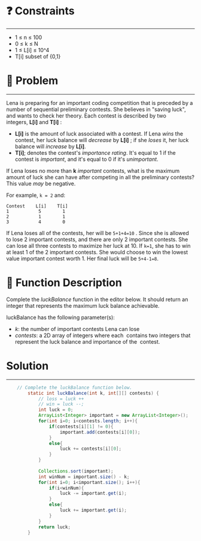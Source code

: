 # ❓ Constraints
---

- 1 ≤ n ≤ 100
- 0 ≤ k ≤ N
- 1 ≤ L[i] ≤ 10^4
- T[i] subset of {0,1}

# 🎏 Problem
---

Lena is preparing for an important coding competition that is preceded by a number of sequential preliminary contests. She believes in "saving luck", and wants to check her theory. Each contest is described by two integers, **L[i]** and **T[i]** :

- **L[i]** is the amount of luck associated with a contest. If Lena *wins* the contest, her luck balance will *decrease* by **L[i]** ; if she *loses* it, her luck balance will *increase* by **L[i]**.
- **T[i]**; denotes the contest's *importance rating*. It's equal to 1 if the contest is *important*, and it's equal to 0 if it's *unimportant*.

If Lena loses no more than **k** *important* contests, what is the maximum amount of luck she can have after competing in all the preliminary contests? This value *may* be negative.

For example, `k = 2` and:

    Contest    L[i]    T[i]
    1           5        1  
    2           1        1
    3           4        0

If Lena loses all of the contests, her will be `5+1+4=10` . Since she is allowed to lose 2 important contests, and there are only 2 important contests. She can lose all three contests to maximize her luck at 10. If `k=1`, she has to win at least 1 of the 2 important contests. She would choose to win the lowest value important contest worth 1. Her final luck will be `5+4-1=8`.

# 🍕 Function Description
Complete the *luckBalance* function in the editor below. It should return an integer that represents the maximum luck balance achievable.

luckBalance has the following parameter(s):

- *k*: the number of important contests Lena can lose
- *contests*: a 2D array of integers where each  contains two integers that represent the luck balance and importance of the  contest.

# Solution
---
```java
    // Complete the luckBalance function below.
        static int luckBalance(int k, int[][] contests) {
            // loss = luck ++
            // win = luck --;
            int luck = 0;
            ArrayList<Integer> important = new ArrayList<Integer>();
            for(int i=0; i<contests.length; i++){
                if(contests[i][1] != 0){
                    important.add(contests[i][0]);
                }
                else{
                    luck += contests[i][0];
                }
            }
    
            Collections.sort(important);
            int winNum = important.size() - k;
            for(int i=0; i<important.size(); i++){
                if(i<winNum){
                    luck -= important.get(i);
                }
                else{
                    luck += important.get(i);
                }
            }
            return luck;
        }
```